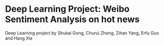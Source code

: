 # Deep Learning Project: Weibo Sentiment Analysis on hot news
 Deep Learning project by Shukai Gong, Churui Zheng, Zihan Yang, Erfu Guo and Hang Xie
